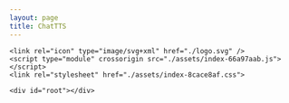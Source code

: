 ```yaml
---
layout: page
title: ChatTTS
---
```

    <link rel="icon" type="image/svg+xml" href="./logo.svg" />
    <script type="module" crossorigin src="./assets/index-66a97aab.js"></script>
    <link rel="stylesheet" href="./assets/index-8cace8af.css">

    <div id="root"></div>